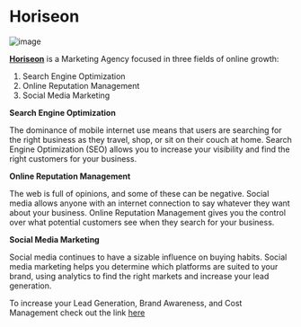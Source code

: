 # Horiseon
![image](https://user-images.githubusercontent.com/81869202/116007865-653d4d00-a5d7-11eb-83bc-7a3c35ac51f6.png)

[**Horiseon**](https://tmbyrket.github.io/Horiseon/) is a Marketing Agency focused in three fields of online growth:
1. Search Engine Optimization
1. Online Reputation Management
1. Social Media Marketing

**Search Engine Optimization**

The dominance of mobile internet use means that users are searching for the right business as they travel, shop, or sit on their couch at home. Search Engine Optimization (SEO) allows you to increase your visibility and find the right customers for your business.

**Online Reputation Management**

The web is full of opinions, and some of these can be negative. Social media allows anyone with an internet connection to say whatever they want about your business. Online Reputation Management gives you the control over what potential customers see when they search for your business.

**Social Media Marketing**

Social media continues to have a sizable influence on buying habits. Social media marketing helps you determine which platforms are suited to your brand, using analytics to find the right markets and increase your lead generation.

To increase your Lead Generation, Brand Awareness, and Cost Management check out the link [here](https://tmbyrket.github.io/Horiseon/)

